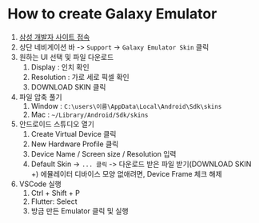 # How to create Galaxy Emulator

1. [삼성 개발자 사이트 접속](https://developer.samsung.com/)
2. 상단 네비게이션 바 -> `Support` -> `Galaxy Emulator Skin` 클릭
3. 원하는 UI 선택 및 파일 다운로드
   1) Display : 인치 확인
   2) Resolution : 가로 세로 픽셀 확인
   3) DOWNLOAD SKIN 클릭
4. 파일 압축 풀기
   1) Window : `C:\users\이름\AppData\Local\Android\Sdk\skins`
   2) Mac : `~/Library/Android/Sdk/skins`
5. 안드로이드 스튜디오 열기
   1) Create Virtual Device 클릭
   2) New Hardware Profile 클릭
   3) Device Name / Screen size / Resolution 입력
   4) Default Skin -> `... 클릭` -> 다운로드 받은 파일 받기(DOWNLOAD SKIN
   +) 에뮬레이터 디바이스 모양 없애려면, Device Frame 체크 해제
6. VSCode 실행
   1) Ctrl + Shift + P
   2) Flutter: Select
   3) 방금 만든 Emulator 클릭 및 실행
      
<br>
